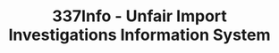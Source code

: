 ---
bigquery: https://console.cloud.google.com/bigquery?p=patents-public-data&d=usitc_investigations&page=dataset&project=sheets-management-319211
citation: US International Trade Commission 337Info Unfair Import Investigations Information
  System
contributors: US International Trade Comission
cost: None
description: US International Trade Commission 337Info Unfair Import Investigations
  Information System contains data on investigations done under Section 337. Section
  337 declares the infringement of certain statutory intellectual property rights
  and other forms of unfair competition in import trade to be unlawful practices.
  Most Section 337 investigations involve allegations of patent or registered trademark
  infringement.
documentation: FAQ and tutorial available on the site
last_edit: Mon, 04 Apr 2022 19:10:40 GMT
location: https://pubapps2.usitc.gov/337external/
maintained_by: US International Trade Comission
schema_fields: '[''startDateMarkmanHearing'', ''finalIdOnViolationIssue'', ''aljAssigned'',
  ''invUnfairAct'', ''publication_number'', ''cafcAppeals'', ''investigationNo'',
  ''teoReliefGranted'', ''reportingRequirements'', ''currentStatus'', ''internalRemand'',
  ''copyrightNumbers'', ''dateComplaintFiled'', ''ouiiParticipation'', ''finalDetViolation'',
  ''respondent'', ''endDateMarkmanHearing'', ''markmanHearing'', ''teoIdDueDate'',
  ''dateCreated'', ''docketNo'', ''actualStartDateEvidHear'', ''trademarkNumbers'',
  ''complainant'', ''issueDateOtherNonFinal'', ''investigationTermDate'', ''finalDetNoViolation'',
  ''lastUpdated'', ''htsNumbers'', ''id'', ''patentNumber'', ''gcAttorney'', ''title'',
  ''investigationType'', ''scheduledStartDateEvidHear'', ''dateOfPublicationFrNotice'',
  ''actualEndDateEvidHear'', ''currentActiveALJ'', ''targetDate'', ''patentNumbers'',
  ''scheduledEndDateEvidHear'', ''teoIdIssueDate'', ''finalIdOnViolationDue'', ''teoProceedingInvolved'',
  ''ouiiAttorney'']'
shortname: unfair_import_investigations
tags:
- import
- legal
- trade
timeframe: 2008-2021 (prior to 2008 downloadable as a JSON file)
title: 337Info - Unfair Import Investigations Information System
uuid: 2721f5ec-e599-4890-9265-9706719fc71e
---
